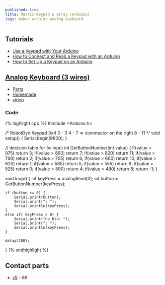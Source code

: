```yaml
---
published: true
title: Matrix Keypad & array (Arduino)
tags: maker arduino analog keyboard
---
```

## Tutorials
- [Use a Keypad with Your Arduino](https://www.allaboutcircuits.com/projects/use-a-keypad-with-your-arduino/)
- [How to Connect and Read a Keypad with an Arduino](http://www.learningaboutelectronics.com/Articles/Arduino-keypad-circuit.php)
- [How to Set Up a Keypad on an Arduino](http://www.circuitbasics.com/how-to-set-up-a-keypad-on-an-arduino/)

## [Analog Keyboard (3 wires)](https://forum.arduino.cc/index.php?topic=422762.0)
- [Parts](https://fr.aliexpress.com/item/32530917534.html)
- [Homemade](https://ardupiclab.blogspot.com/2018/11/an-analog-keypad-for-arduino.html)
- [video](https://www.youtube.com/watch?v=URO042VrCKU)

### Code
{% highlight cpp %}
#include <Arduino.h>

/* RobotDyn Keypad 3x4
   0 - 3
   4 - 7  => connnector on the right
   8 - 11 */ 
void setup() { Serial.begin(9600); } 

// decision table for 5v input
int GetButtonNumber(int value) { 
   if(value > 975) return 3; 
   if(value > 890) return 7; 
   if(value > 820) return 11; 
   if(value > 760) return 2; 
   if(value > 705) return 6; 
   if(value > 660) return 10; 
   if(value > 620) return 1; 
   if(value > 585) return 5; 
   if(value > 555) return 9; 
   if(value > 525) return 0; 
   if(value > 500) return 4; 
   if(value > 480) return 8; 
   return -1; 
}

void loop() { 
    int keyPress = analogRead(0); 
    int button = GetButtonNumber(keyPress); 
    
    if (button >= 0) { 
    	Serial.print(button); 
        Serial.print(": "); 
        Serial.println(keyPress); 
    } 
    else if( keyPress > 0) {
        Serial.print("no btn: "); 
        Serial.print(": "); 
        Serial.println(keyPress);     
    }
    
    delay(200); 
}
{% endhighlight %}


## Contact parts
- [x5](https://www.amazon.fr/AZDelivery-Matrix-Array-Clavier-Arduino/dp/B07CNXPZS4/ref=sr_1_2?__mk_fr_FR=%C3%85M%C3%85%C5%BD%C3%95%C3%91&keywords=keypad+arduino&qid=1564426407&s=gateway&sr=8-2) - 8€
